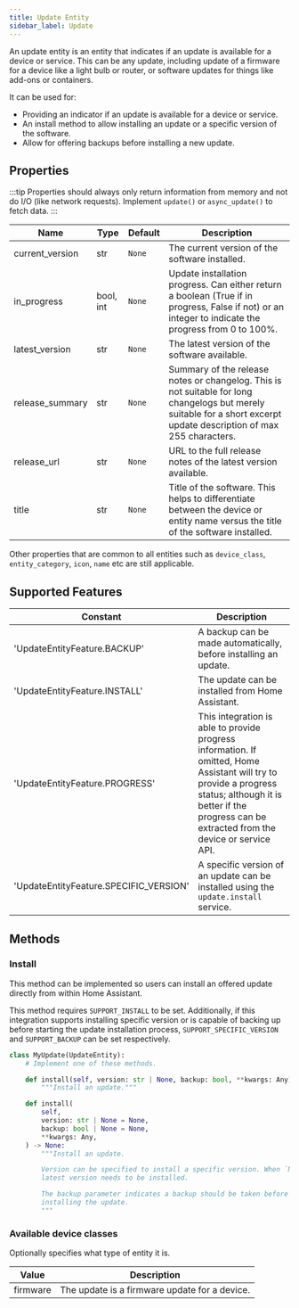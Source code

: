 ```yaml
---
title: Update Entity
sidebar_label: Update
---
```


An update entity is an entity that indicates if an update is available for a
device or service. This can be any update, including update of a firmware
for a device like a light bulb or router, or software updates for things like
add-ons or containers.

It can be used for:

- Providing an indicator if an update is available for a device or service.
- An install method to allow installing an update or a specific version
  of the software.
- Allow for offering backups before installing a new update.

## Properties

:::tip
Properties should always only return information from memory and not do I/O (like network requests). Implement `update()` or `async_update()` to fetch data.
:::

| Name | Type | Default | Description
| ---- | ---- | ------- | -----------
| current_version | str | `None` | The current version of the software installed.
| in_progress | bool, int | `None` | Update installation progress. Can either return a boolean (True if in progress, False if not) or an integer to indicate the progress from 0 to 100%.
| latest_version | str | `None` | The latest version of the software available.
| release_summary | str | `None` | Summary of the release notes or changelog. This is not suitable for long changelogs but merely suitable for a short excerpt update description of max 255 characters.
| release_url | str | `None` | URL to the full release notes of the latest version available.
| title | str | `None` | Title of the software. This helps to differentiate between the device or entity name versus the title of the software installed.

Other properties that are common to all entities such as `device_class`, `entity_category`, `icon`, `name` etc are still applicable.

## Supported Features

| Constant | Description |
|----------|--------------------------------------|
| 'UpdateEntityFeature.BACKUP' | A backup can be made automatically, before installing an update.
| 'UpdateEntityFeature.INSTALL' | The update can be installed from Home Assistant. 
| 'UpdateEntityFeature.PROGRESS' | This integration is able to provide progress information. If omitted, Home Assistant will try to provide a progress status; although it is better if the progress can be extracted from the device or service API.
| 'UpdateEntityFeature.SPECIFIC_VERSION' | A specific version of an update can be installed using the `update.install` service.

## Methods

### Install

This method can be implemented so users can install an offered update directly
from within Home Assistant.

This method requires `SUPPORT_INSTALL` to be set. Additionally, if this
integration supports installing specific version or is capable of backing up
before starting the update installation process, `SUPPORT_SPECIFIC_VERSION` and
`SUPPORT_BACKUP` can be set respectively.

```python
class MyUpdate(UpdateEntity):
    # Implement one of these methods.

    def install(self, version: str | None, backup: bool, **kwargs: Any) -> None:
        """Install an update."""

    def install(
        self,
        version: str | None = None,
        backup: bool | None = None,
        **kwargs: Any,
    ) -> None:
        """Install an update.

        Version can be specified to install a specific version. When `None`, the
        latest version needs to be installed.

        The backup parameter indicates a backup should be taken before
        installing the update.
        """
```

### Available device classes

Optionally specifies what type of entity it is.

| Value | Description
| ----- | -----------
| firmware | The update is a firmware update for a device.
